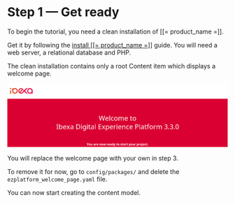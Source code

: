 # Step 1 — Get ready

To begin the tutorial, you need a clean installation of [[= product_name =]].

Get it by following the [install [[= product_name =]]](../../getting_started/install_ez_platform.md) guide.
You will need a web server, a relational database and PHP.

The clean installation contains only a root Content item which displays a welcome page.

![Front page after clean installation](img/bike_tutorial_homepage_install_clean.png)

You will replace the welcome page with your own in step 3.

To remove it for now, go to `config/packages/` and delete the `ezplatform_welcome_page.yaml` file.

You can now start creating the content model.
